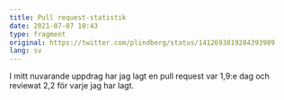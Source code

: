 ```yaml
---
title: Pull request-statistik
date: 2021-07-07 10:43
type: fragment
original: https://twitter.com/plindberg/status/1412693819284393989
lang: sv
---
```

I mitt nuvarande uppdrag har jag lagt en pull request var 1,9:e dag och reviewat 2,2 för varje jag har lagt.
